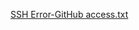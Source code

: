 [SSH Error-GitHub access.txt](https://github.com/Dinoshna/spring-udemy/files/15051677/SSH.Error-GitHub.access.txt)
